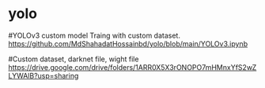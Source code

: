 # yolo

#YOLOv3 custom model Traing with custom dataset. https://github.com/MdShahadatHossainbd/yolo/blob/main/YOLOv3.ipynb  

#Custom dataset, darknet file, wight file https://drive.google.com/drive/folders/1ARR0X5X3rONOPO7mHMnxYfS2wZLYWAlB?usp=sharing
